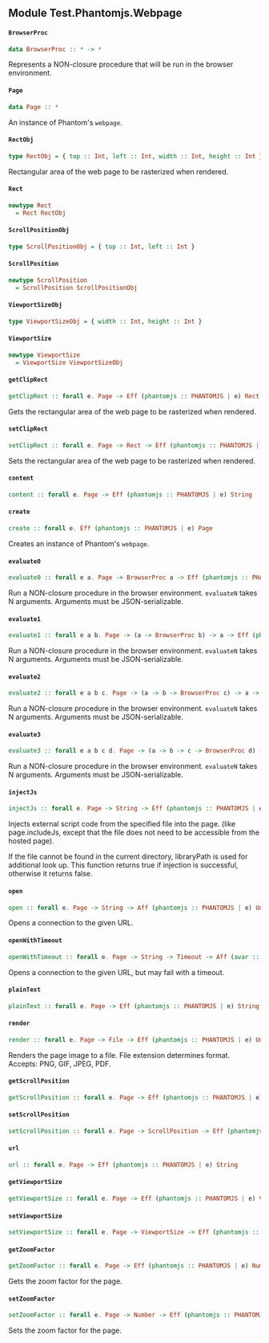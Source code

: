 ## Module Test.Phantomjs.Webpage

#### `BrowserProc`

``` purescript
data BrowserProc :: * -> *
```

Represents a NON-closure procedure that will be run in the
browser environment.


#### `Page`

``` purescript
data Page :: *
```

An instance of Phantom's `webpage`.


#### `RectObj`

``` purescript
type RectObj = { top :: Int, left :: Int, width :: Int, height :: Int }
```

Rectangular area of the web page to be rasterized when rendered.


#### `Rect`

``` purescript
newtype Rect
  = Rect RectObj
```

#### `ScrollPositionObj`

``` purescript
type ScrollPositionObj = { top :: Int, left :: Int }
```

#### `ScrollPosition`

``` purescript
newtype ScrollPosition
  = ScrollPosition ScrollPositionObj
```

#### `ViewportSizeObj`

``` purescript
type ViewportSizeObj = { width :: Int, height :: Int }
```

#### `ViewportSize`

``` purescript
newtype ViewportSize
  = ViewportSize ViewportSizeObj
```

#### `getClipRect`

``` purescript
getClipRect :: forall e. Page -> Eff (phantomjs :: PHANTOMJS | e) Rect
```

Gets the rectangular area of the web page to be rasterized when rendered.


#### `setClipRect`

``` purescript
setClipRect :: forall e. Page -> Rect -> Eff (phantomjs :: PHANTOMJS | e) Unit
```

Sets the rectangular area of the web page to be rasterized when rendered.


#### `content`

``` purescript
content :: forall e. Page -> Eff (phantomjs :: PHANTOMJS | e) String
```

#### `create`

``` purescript
create :: forall e. Eff (phantomjs :: PHANTOMJS | e) Page
```

Creates an instance of Phantom's `webpage`.


#### `evaluate0`

``` purescript
evaluate0 :: forall e a. Page -> BrowserProc a -> Eff (phantomjs :: PHANTOMJS | e) a
```

Run a NON-closure procedure in the browser
environment. `evaluateN` takes N arguments. Arguments must be
JSON-serializable.


#### `evaluate1`

``` purescript
evaluate1 :: forall e a b. Page -> (a -> BrowserProc b) -> a -> Eff (phantomjs :: PHANTOMJS | e) b
```

Run a NON-closure procedure in the browser
environment. `evaluateN` takes N arguments. Arguments must be
JSON-serializable.


#### `evaluate2`

``` purescript
evaluate2 :: forall e a b c. Page -> (a -> b -> BrowserProc c) -> a -> b -> Eff (phantomjs :: PHANTOMJS | e) c
```

Run a NON-closure procedure in the browser
environment. `evaluateN` takes N arguments. Arguments must be
JSON-serializable.


#### `evaluate3`

``` purescript
evaluate3 :: forall e a b c d. Page -> (a -> b -> c -> BrowserProc d) -> a -> b -> c -> Eff (phantomjs :: PHANTOMJS | e) d
```

Run a NON-closure procedure in the browser
environment. `evaluateN` takes N arguments. Arguments must be
JSON-serializable.


#### `injectJs`

``` purescript
injectJs :: forall e. Page -> String -> Eff (phantomjs :: PHANTOMJS | e) Boolean
```

Injects external script code from the specified file into the page. (like
page.includeJs, except that the file does not need to be accessible from
the hosted page).

If the file cannot be found in the current directory, libraryPath is used
for additional look up. This function returns true if injection is
successful, otherwise it returns false.


#### `open`

``` purescript
open :: forall e. Page -> String -> Aff (phantomjs :: PHANTOMJS | e) Unit
```

Opens a connection to the given URL.


#### `openWithTimeout`

``` purescript
openWithTimeout :: forall e. Page -> String -> Timeout -> Aff (avar :: AVAR, phantomjs :: PHANTOMJS | e) Unit
```

Opens a connection to the given URL, but may fail with a timeout.


#### `plainText`

``` purescript
plainText :: forall e. Page -> Eff (phantomjs :: PHANTOMJS | e) String
```

#### `render`

``` purescript
render :: forall e. Page -> File -> Eff (phantomjs :: PHANTOMJS | e) Unit
```

Renders the page image to a file. File extension determines
format. Accepts: PNG, GIF, JPEG, PDF.


#### `getScrollPosition`

``` purescript
getScrollPosition :: forall e. Page -> Eff (phantomjs :: PHANTOMJS | e) ScrollPosition
```

#### `setScrollPosition`

``` purescript
setScrollPosition :: forall e. Page -> ScrollPosition -> Eff (phantomjs :: PHANTOMJS | e) Unit
```

#### `url`

``` purescript
url :: forall e. Page -> Eff (phantomjs :: PHANTOMJS | e) String
```

#### `getViewportSize`

``` purescript
getViewportSize :: forall e. Page -> Eff (phantomjs :: PHANTOMJS | e) ViewportSize
```

#### `setViewportSize`

``` purescript
setViewportSize :: forall e. Page -> ViewportSize -> Eff (phantomjs :: PHANTOMJS | e) Unit
```

#### `getZoomFactor`

``` purescript
getZoomFactor :: forall e. Page -> Eff (phantomjs :: PHANTOMJS | e) Number
```

Gets the zoom factor for the page.


#### `setZoomFactor`

``` purescript
setZoomFactor :: forall e. Page -> Number -> Eff (phantomjs :: PHANTOMJS | e) Unit
```

Sets the zoom factor for the page.
